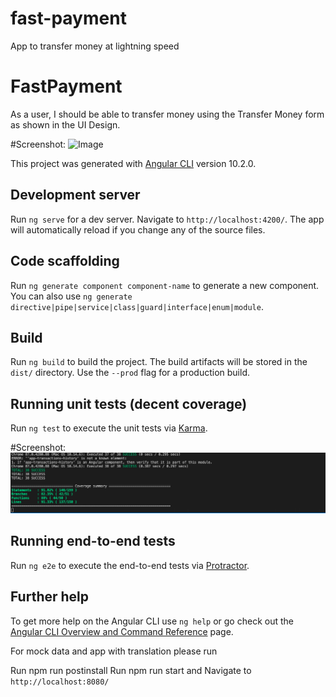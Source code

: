 # fast-payment
App to transfer money at lightning speed

# FastPayment
As a user, I should be able to transfer money using the Transfer Money form as shown in the UI Design.

#Screenshot: ![Image](docs/fast-payment.png)


This project was generated with [Angular CLI](https://github.com/angular/angular-cli) version 10.2.0.

## Development server

Run `ng serve` for a dev server. Navigate to `http://localhost:4200/`. The app will automatically reload if you change any of the source files.

## Code scaffolding

Run `ng generate component component-name` to generate a new component. You can also use `ng generate directive|pipe|service|class|guard|interface|enum|module`.

## Build

Run `ng build` to build the project. The build artifacts will be stored in the `dist/` directory. Use the `--prod` flag for a production build.

## Running unit tests (decent coverage)

Run `ng test` to execute the unit tests via [Karma](https://karma-runner.github.io).

#Screenshot: ![Image](docs/fast-payment-unit.png)

## Running end-to-end tests

Run `ng e2e` to execute the end-to-end tests via [Protractor](http://www.protractortest.org/).

## Further help

To get more help on the Angular CLI use `ng help` or go check out the [Angular CLI Overview and Command Reference](https://angular.io/cli) page.

For mock data and app with translation please run 

Run npm run postinstall
Run npm run start and Navigate to `http://localhost:8080/`

